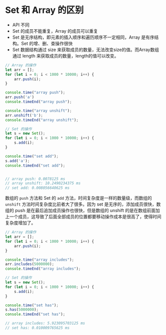 # Set 和 Array 的区别

- API 不同
- Set 的成员不能重复，Array 的成员可以重复
- Set 是无序结构，即元素的插入顺序和遍历顺序不一定相同，Array 是有序结构。Set 的增、删、查操作很快
- Set 数据结构通过 size 来获取成员的数量，无法改变size的值。而Array数组通过 length 来获取成员的数量，length的值可以改变。

```javascript
// Array 的操作
let arr = [];
for (let i = 0; i < 1000 * 10000; i++) {
    arr.push(i);
}

console.time("array push");
arr.push('a')
console.timeEnd("array push");

console.time("array unshift");
arr.unshift('b');
console.timeEnd("array unshift");

// Set 的操作
let s = new Set();
for (let i = 0; i < 1000 * 10000; i++) {
    s.add(i);
}

console.time("set add");
s.add('a');
console.timeEnd("set add");


// array push: 0.0078125 ms
// array unshift: 10.2490234375 ms
// set add: 0.008056640625 ms
``` 

数组的 `push` 方法和 Set 的 `add` 方法，时间复杂度是一样的数量级，而数组的 `unshift` 方法时间复杂度比前者大了很多。因为 set 是无序的，添加成员很快，数组的 push 是在最后追加成员操作也很快，但是数组的 unshift 的是在数组前面加上一个成员，这导致了后面全部成员的位置都要移动操作成本是很高了，使得时间复杂度增加了。

```javascript
// Array 的操作
let arr = [];
for (let i = 0; i < 1000 * 10000; i++) {
    arr.push(i);
}

console.time("array includes");
arr.includes(5000000);
console.timeEnd("array includes");

// Set 的操作
let s = new Set();
for (let i = 0; i < 1000 * 10000; i++) {
    s.add(i);
}

console.time("set has");
s.has(5000000);
console.timeEnd("set has");

// array includes: 5.923095703125 ms
// set has: 0.010009765625 ms
```